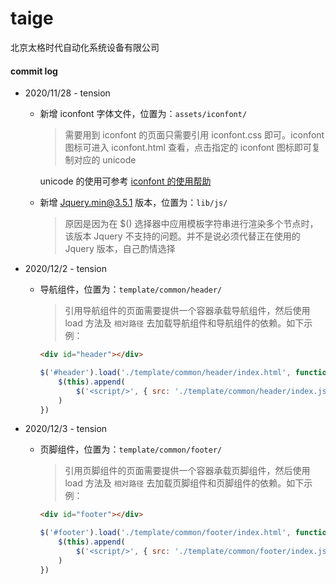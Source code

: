 # taige
北京太格时代自动化系统设备有限公司

#### commit log

- 2020/11/28 - tension

  - 新增 iconfont 字体文件，位置为：`assets/iconfont/`

    > 需要用到 iconfont 的页面只需要引用 iconfont.css 即可。iconfont 图标可进入 iconfont.html 查看，点击指定的 iconfont 图标即可复制对应的 unicode

    unicode 的使用可参考 [iconfont 的使用帮助](https://www.iconfont.cn/help/detail?helptype=code)

  - 新增 Jquery.min@3.5.1 版本，位置为：`lib/js/`

    > 原因是因为在 $() 选择器中应用模板字符串进行渲染多个节点时，该版本 Jquery 不支持的问题。并不是说必须代替正在使用的 Jquery 版本，自己酌情选择
    

- 2020/12/2 - tension

  - 导航组件，位置为：`template/common/header/`

    > 引用导航组件的页面需要提供一个容器承载导航组件，然后使用 load 方法及 `相对路径` 去加载导航组件和导航组件的依赖。如下示例：

    ```html
    <div id="header"></div>
    ```

    ```js
    $('#header').load('./template/common/header/index.html', function () {
        $(this).append(
            $('<script/>', { src: './template/common/header/index.js' })
        )
    })
    ```
    
  
- 2020/12/3 - tension

  - 页脚组件，位置为：`template/common/footer/`

    > 引用页脚组件的页面需要提供一个容器承载页脚组件，然后使用 load 方法及 `相对路径` 去加载页脚组件和页脚组件的依赖。如下示例：

    ```html
    <div id="footer"></div>
    ```

    ```js
    $('#footer').load('./template/common/footer/index.html', function () {
        $(this).append(
            $('<script/>', { src: './template/common/footer/index.js' })
        )
    })
    ```
    
    
    
